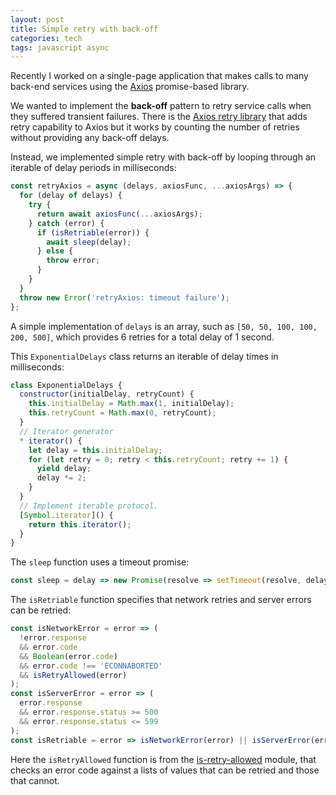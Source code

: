 ```yaml
---
layout: post
title: Simple retry with back-off
categories: tech
tags: javascript async 
---
```


Recently I worked on a single-page application that makes calls to many
back-end services using the [Axios](https://github.com/axios/axios)
promise-based library.

We wanted to implement the **back-off** pattern to retry service calls 
when they suffered transient failures. There is the [Axios retry
library](https://github.com/softonic/axios-retry) that adds retry capability to Axios
but it works by counting the number of retries without providing any back-off
delays.

Instead, we implemented simple retry with back-off by looping through an iterable of delay
periods in milliseconds:

```javascript
const retryAxios = async (delays, axiosFunc, ...axiosArgs) => {
  for (delay of delays) {
    try {
      return await axiosFunc(...axiosArgs);
    } catch (error) {
      if (isRetriable(error)) {
        await sleep(delay);
      } else {
        throw error;
      }
    }
  }
  throw new Error('retryAxios: timeout failure');
};
```

A simple implementation of `delays` is an array, such as `[50, 50, 100, 100, 200, 500]`, which
provides 6 retries for a total delay of 1 second.

This `ExponentialDelays` class returns an iterable of delay times in milliseconds:

```javascript
class ExponentialDelays {
  constructor(initialDelay, retryCount) {
    this.initialDelay = Math.max(1, initialDelay);
    this.retryCount = Math.max(0, retryCount);
  }
  // Iterator generator
  * iterator() {
    let delay = this.initialDelay;
    for (let retry = 0; retry < this.retryCount; retry += 1) {
      yield delay;
      delay *= 2;
    }
  }
  // Implement iterable protocol.
  [Symbol.iterator]() {
    return this.iterator();
  }
}
```

The `sleep` function uses a timeout promise:

```javascript
const sleep = delay => new Promise(resolve => setTimeout(resolve, delay));
```

The `isRetriable` function specifies that network retries and server errors can be
retried:

```javascript
const isNetworkError = error => (
  !error.response
  && error.code
  && Boolean(error.code)
  && error.code !== 'ECONNABORTED'
  && isRetryAllowed(error)
);
const isServerError = error => (
  error.response
  && error.response.status >= 500
  && error.response.status <= 599
);
const isRetriable = error => isNetworkError(error) || isServerError(error);
```

Here the `isRetryAllowed` function is from the [is-retry-allowed](https://github.com/floatdrop/is-retry-allowed)
module, that checks an error code against a lists of values that can be retried
and those that cannot.
